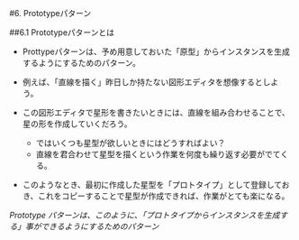 #6. Prototypeパターン

##6.1 Prototypeパターンとは
- Prottypeパターンは、予め用意しておいた「原型」からインスタンスを生成するようにするためのパターン。

- 例えば、「直線を描く」昨日しか持たない図形エディタを想像するとしよう。
- この図形エディタで星形を書きたいときには、直線を組み合わせることで、星の形を作成していくだろう。
	- ではいくつも星型が欲しいときにはどうすればよい？
	- 直線を君合わせて星型を描くという作業を何度も繰り返す必要がでてくる。
- このようなとき、最初に作成した星型を「プロトタイプ」として登録しておき、これをコピーすることで星型が作成できれば、作業がとても楽になる。

*Prototype パターンは、このように、「プロトタイプからインスタンスを生成する」事ができるようにするためのパターン*